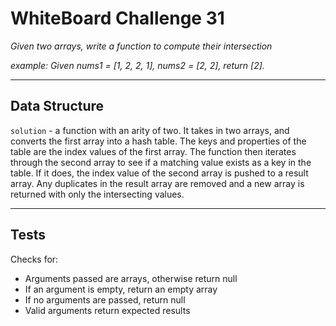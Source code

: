 # WhiteBoard Challenge 31

*Given two arrays, write a function to compute their intersection*

*example: Given nums1 = [1, 2, 2, 1], nums2 = [2, 2], return [2].*

---

## Data Structure

`solution` - a function with an arity of two. It takes in two arrays, and converts the first array into a hash table. The keys and properties of the table are the index values of the first array. The function then iterates through the second array to see if a matching value exists as a key in the table. If it does, the index value of the second array is pushed to a result array. Any duplicates in the result array are removed and a new array is returned with only the intersecting values.

---

## Tests

Checks for:
  * Arguments passed are arrays, otherwise return null
  * If an argument is empty, return an empty array
  * If no arguments are passed, return null
  * Valid arguments return expected results

